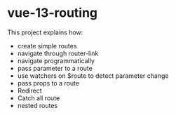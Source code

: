 # vue-13-routing

This project explains how:

- create simple routes
- navigate through router-link
- navigate programmatically
- pass parameter to a route
- use watchers on $route to detect parameter change
- pass props to a route
- Redirect
- Catch all route
- nested routes